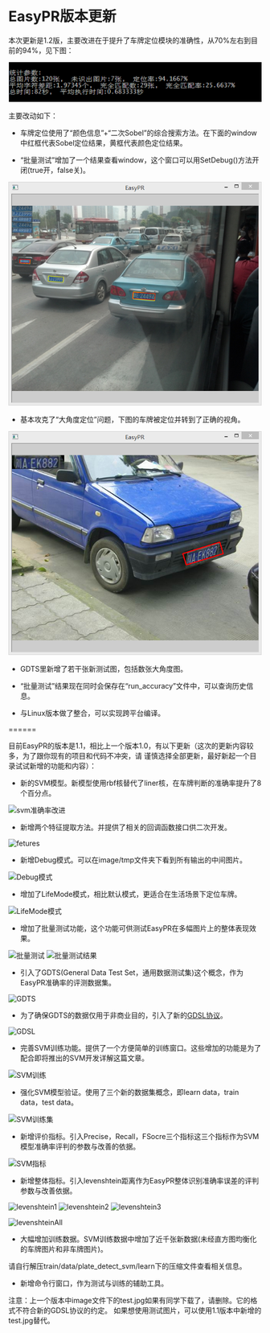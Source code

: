 EasyPR版本更新
======

本次更新是1.2版，主要改进在于提升了车牌定位模块的准确性，从70%左右到目前的94%，见下图：

![1.2版综合效果](doc/res/testresult.png)

主要改动如下：

* 车牌定位使用了“颜色信息”+“二次Sobel”的综合搜索方法。在下面的window中红框代表Sobel定位结果，黄框代表颜色定位结果。

* “批量测试”增加了一个结果查看window，这个窗口可以用SetDebug()方法开闭(true开，false关)。

![查看结果](doc/res/window.png)

* 基本攻克了“大角度定位”问题，下图的车牌被定位并转到了正确的视角。

![大角度定位](doc/res/bigangle.png)

* GDTS里新增了若干张新测试图，包括数张大角度图。

* “批量测试”结果现在同时会保存在“run_accuracy”文件中，可以查询历史信息。

* 与Linux版本做了整合，可以实现跨平台编译。


======


目前EasyPR的版本是1.1，相比上一个版本1.0，有以下更新（这次的更新内容较多，为了跟你现有的项目和代码不冲突，请
谨慎选择全部更新，最好新起一个目录试试新增的功能和内容）：

* 新的SVM模型。新模型使用rbf核替代了liner核，在车牌判断的准确率提升了8个百分点。

![svm准确率改进](res/svm_upgragde.png)

* 新增两个特征提取方法。并提供了相关的回调函数接口供二次开发。

![fetures](res/fetures.png)

* 新增Debug模式。可以在image/tmp文件夹下看到所有输出的中间图片。

![Debug模式](res/debug.jpg)

* 增加了LifeMode模式，相比默认模式，更适合在生活场景下定位车牌。

![LifeMode模式](res/lifemode.jpg)

* 增加了批量测试功能，这个功能可供测试EasyPR在多幅图片上的整体表现效果。

![批量测试](res/batch_operation.jpg) ![批量测试结果](res/batch_result.png)

* 引入了GDTS(General Data Test Set，通用数据测试集)这个概念，作为EasyPR准确率的评测数据集。

![GDTS](res/general_test.jpg)

* 为了确保GDTS的数据仅用于非商业目的，引入了新的[GDSL协议](../image/GDSL.txt)。

![GDSL](res/gdsl.jpg)

* 完善SVM训练功能。提供了一个方便简单的训练窗口。这些增加的功能是为了配合即将推出的SVM开发详解这篇文章。

![SVM训练](res/svm_train.jpg)

* 强化SVM模型验证。使用了三个新的数据集概念，即learn data，train data，test data。

![SVM训练集](res/svm_data.jpg)

* 新增评价指标。引入Precise，Recall，FSocre三个指标这三个指标作为SVM模型准确率评判的参数与改善的依据。

![SVM指标](res/svm_rate.jpg)

* 新增整体指标。引入levenshtein距离作为EasyPR整体识别准确率误差的评判参数与改善依据。

![levenshtein1](res/levenshtein1.jpg) ![levenshtein2](res/levenshtein2.jpg) ![levenshtein3](res/levenshtein3.jpg)

![levenshteinAll](res/levenshteinAll.JPG)

* 大幅增加训练数据。SVM训练数据中增加了近千张新数据(未经直方图均衡化的车牌图片和非车牌图片)。

请自行解压train/data/plate_detect_svm/learn下的压缩文件查看相关信息。

* 新增命令行窗口，作为测试与训练的辅助工具。

注意：上一个版本中image文件下的test.jpg如果有同学下载了，请删除。它的格式不符合新的GDSL协议的约定。
如果想使用测试图片，可以使用1.1版本中新增的test.jpg替代。
